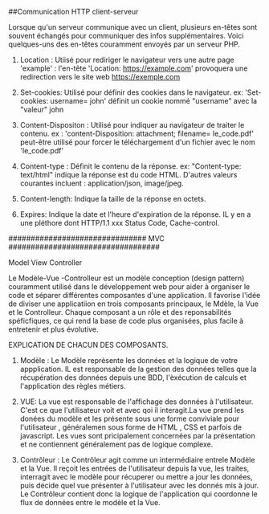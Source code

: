 ##Communication HTTP client-serveur

Lorsque qu'un serveur communique avec un client, plusieurs en-têtes sont souvent échangés pour communiquer des infos supplémentaires. Voici quelques-uns des en-têtes couramment envoyés par un serveur PHP. 

1. Location : Utiisé pour rediriger le navigateur vers une autre page 'example' : l'en-tête 'Location: https://example.com' provoquera une redirection vers le site web https://exemple.com

2. Set-cookies: Utilisé pour définir des cookies dans le navigateur.
ex: 'Set-cookies: username= john' définit un cookie nommé "username" avec la "valeur" john

3. Content-Dispositon : Utilisé pour indiquer au navigateur de traiter le contenu.
ex : 'content-Disposition: attachment; filename= le_code.pdf' peut-être utilisé pour forcer le téléchargement d'un fichier avec le nom 'le_code.pdf'

4. Content-type : Définit le contenu de la réponse.
ex: "Content-type: text/html" indique la réponse est du code HTML. D'autres valeurs courantes incluent : application/json, image/jpeg.

5. Content-length: Indique la taille de la réponse en octets.
 
6. Expires: Indique la date et l'heure d'expiration de la réponse.
IL y en a une pléthore dont HTTP/1.1 xxx Status Code, Cache-control.


###############################
MVC
##################################
 
 Model View Controller

 Le Modèle-Vue -Controlleur est un modèle conception (design pattern) couramment utilisé dans le développement web pour aider à organiser le code et séparer différentes composantes d'une application. Il favorise l'idée de diviser une applicatiion en trois composants principaux, le Mdèle, la Vue et le Controlleur. Chaque composant a un rôle et des reponsabilités spéficfiques, ce qui rend la base de code plus organisées, plus facile à entretenir et plus évolutive.

 EXPLICATION DE CHACUN DES COMPOSANTS.

 1. Modèle : Le Modèle reprèsente les données et la logique de votre appplication. IL est responsable de la gestion des données telles que la récupération des données depuis une BDD, l'èxécution de calculs et l'application des règles métiers.


2. VUE:
La vue est responsable de l'affichage des données à l'utilisateur. C'est ce que l'utilisateur voit et avec qoi il interagit.La vue prend les donées du modèle et les présente sous une forme conviviale pour l'utilisateur , généralemen sous forme de HTML , CSS et parfois de javascript. Les vues sont pricipalement concernées par la présentation et ne contiennent généralement pas de logique complexe.

3. Contrôleur : 
Le Contrôleur agit comme un intermédiaire entrele Modèle et la Vue. Il reçoit les entrées de l'utilisateur depuis la vue, les traites, interragit avec le modèle pour récuperer ou mettre a jour les données, puis décide quel vue présenter à l'utilisateur avec les donnés mis à jour. Le Contrôleur contient donc la logique de l'application qui coordonne le flux de données entre le modèle et la Vue.

